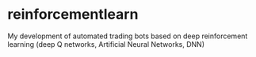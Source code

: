 # reinforcementlearn
My development of automated trading bots based on deep reinforcement learning (deep Q networks, Artificial Neural Networks, DNN)
